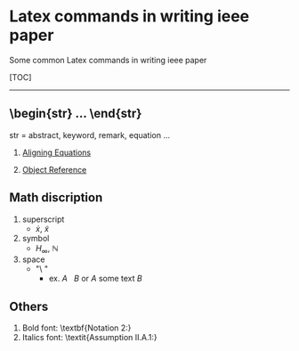 Latex commands in writing ieee paper
===

Some common Latex commands in writing ieee paper

[TOC]

---

<!-- [TOC] -->

 \begin{str} ... \end{str}
---

str = abstract, keyword, remark, equation ...

1. [Aligning Equations](https://www.overleaf.com/learn/latex/Aligning_equations_with_amsmath)

2. [Object Reference](https://www.overleaf.com/learn/latex/Referencing_Figures#Using_meaningful_names_to_refer_to_figures)

Math discription
---
1. superscript
    - $\dot{x}$, $\tilde{x}$
2. symbol
    - $H_{\infty}$, $\mathbb{N}$
3. space
    - "\ "
        - ex. $A \ \ \ B$ or $A\text{\ \ some text \ }B$

Others
---
1. Bold font: \textbf{Notation 2:}
2. Italics font: \textit{Assumption II.A.1:}
